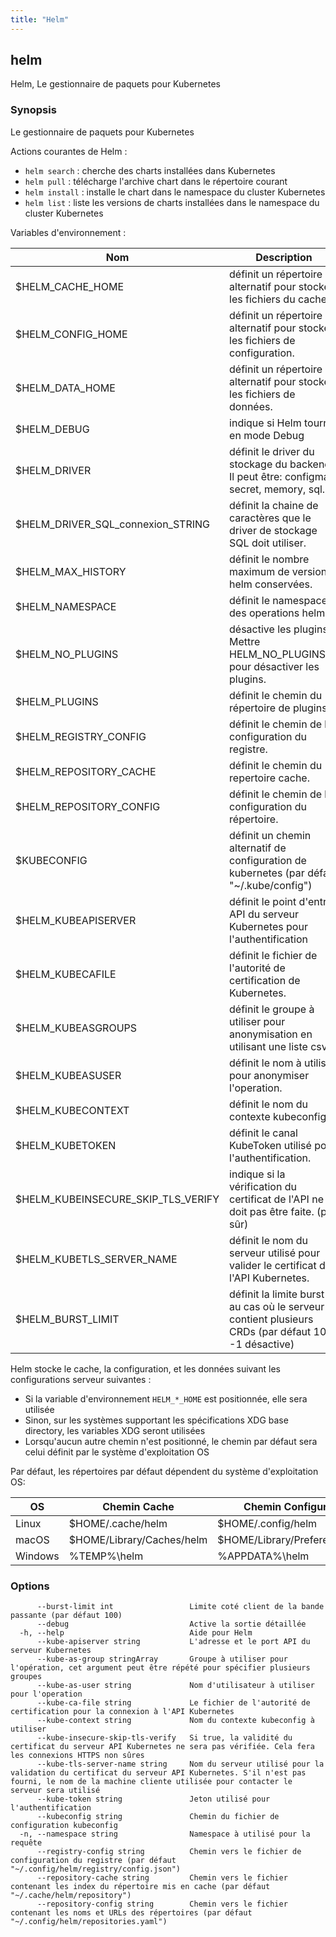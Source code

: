 ```yaml
---
title: "Helm"
---
```


## helm

Helm, Le gestionnaire de paquets pour Kubernetes

### Synopsis

Le gestionnaire de paquets pour Kubernetes

Actions courantes de Helm :

- `helm search` :    cherche des charts installées dans Kubernetes
- `helm pull` :      télécharge l'archive chart dans le répertoire courant
- `helm install` :   installe le chart dans le namespace du cluster Kubernetes
- `helm list` :      liste les versions de charts installées dans le namespace du cluster Kubernetes

Variables d'environnement :

| Nom                                | Description                                                                                        |
|------------------------------------|----------------------------------------------------------------------------------------------------|
| $HELM_CACHE_HOME                   | définit un répertoire alternatif pour stocker les fichiers du cache.                               |
| $HELM_CONFIG_HOME                  | définit un répertoire alternatif pour stocker les fichiers de configuration.                       |
| $HELM_DATA_HOME                    | définit un répertoire alternatif pour stocker les fichiers de données.                             |
| $HELM_DEBUG                        | indique si Helm tourne en mode Debug                                                               |
| $HELM_DRIVER                       | définit le driver du stockage du backend. Il peut être: configmap, secret, memory, sql.            |
| $HELM_DRIVER_SQL_connexion_STRING | définit la chaine de caractères que le driver de stockage SQL doit utiliser.                       |
| $HELM_MAX_HISTORY                  | définit le nombre maximum de versions helm conservées.                                             |
| $HELM_NAMESPACE                    | définit le namespace des operations helm.                                                          |
| $HELM_NO_PLUGINS                   | désactive les plugins. Mettre HELM_NO_PLUGINS=1 pour désactiver les plugins.                       |
| $HELM_PLUGINS                      | définit le chemin du répertoire de plugins.                                                        |
| $HELM_REGISTRY_CONFIG              | définit le chemin de la configuration du registre.                                                 |
| $HELM_REPOSITORY_CACHE             | définit le chemin du repertoire cache.                                                             |
| $HELM_REPOSITORY_CONFIG            | définit le chemin de la configuration du répertoire.                                               |
| $KUBECONFIG                        | définit un chemin alternatif de configuration de kubernetes (par défaut "~/.kube/config")          |
| $HELM_KUBEAPISERVER                | définit le point d'entrée API du serveur Kubernetes pour l'authentification                        |
| $HELM_KUBECAFILE                   | définit le fichier de l'autorité de certification de Kubernetes.                                   |
| $HELM_KUBEASGROUPS                 | définit le groupe à utiliser pour anonymisation en utilisant une liste csv.                        |
| $HELM_KUBEASUSER                   | définit le nom à utiliser pour anonymiser l'operation.                                             |
| $HELM_KUBECONTEXT                  | définit le nom du contexte kubeconfig.                                                             |
| $HELM_KUBETOKEN                    | définit le canal KubeToken utilisé pour l'authentification.                                        |
| $HELM_KUBEINSECURE_SKIP_TLS_VERIFY | indique si la vérification du certificat de l'API ne doit pas être faite. (peu sûr)                |
| $HELM_KUBETLS_SERVER_NAME          | définit le nom du serveur utilisé pour valider le certificat de l'API Kubernetes.                  |
| $HELM_BURST_LIMIT                  | définit la limite burst au cas où le serveur contient plusieurs CRDs (par défaut 100, -1 désactive)|

Helm stocke le cache, la configuration, et les données suivant les configurations serveur suivantes :

- Si la variable d'environnement `HELM_*_HOME` est positionnée, elle sera utilisée
- Sinon, sur les systèmes supportant les spécifications XDG base directory, les variables XDG seront utilisées
- Lorsqu'aucun autre chemin n'est positionné, le chemin par défaut sera celui définit par le système d'exploitation OS

Par défaut, les répertoires par défaut dépendent du système d'exploitation OS:

| OS               | Chemin Cache              | Chemin Configuration           | Chemin Données          |
|------------------|---------------------------|--------------------------------|-------------------------|
| Linux            | $HOME/.cache/helm         | $HOME/.config/helm             | $HOME/.local/share/helm |
| macOS            | $HOME/Library/Caches/helm | $HOME/Library/Preferences/helm | $HOME/Library/helm      |
| Windows          | %TEMP%\helm               | %APPDATA%\helm                 | %APPDATA%\helm          |


### Options

```
      --burst-limit int                 Limite coté client de la bande passante (par défaut 100)
      --debug                           Active la sortie détaillée
  -h, --help                            Aide pour Helm
      --kube-apiserver string           L'adresse et le port API du serveur Kubernetes
      --kube-as-group stringArray       Groupe à utiliser pour l'opération, cet argument peut être répété pour spécifier plusieurs groupes
      --kube-as-user string             Nom d'utilisateur à utiliser pour l'operation
      --kube-ca-file string             Le fichier de l'autorité de certification pour la connexion à l'API Kubernetes
      --kube-context string             Nom du contexte kubeconfig à utiliser
      --kube-insecure-skip-tls-verify   Si true, la validité du certificat du serveur API Kubernetes ne sera pas vérifiée. Cela fera les connexions HTTPS non sûres
      --kube-tls-server-name string     Nom du serveur utilisé pour la validation du certificat du serveur API Kubernetes. S'il n'est pas fourni, le nom de la machine cliente utilisée pour contacter le serveur sera utilisé
      --kube-token string               Jeton utilisé pour l'authentification
      --kubeconfig string               Chemin du fichier de configuration kubeconfig
  -n, --namespace string                Namespace à utilisé pour la requête
      --registry-config string          Chemin vers le fichier de configuration du registre (par défaut "~/.config/helm/registry/config.json")
      --repository-cache string         Chemin vers le fichier contenant les index du répertoire mis en cache (par défaut "~/.cache/helm/repository")
      --repository-config string        Chemin vers le fichier contenant les noms et URLs des répertoires (par défaut "~/.config/helm/repositories.yaml")
```